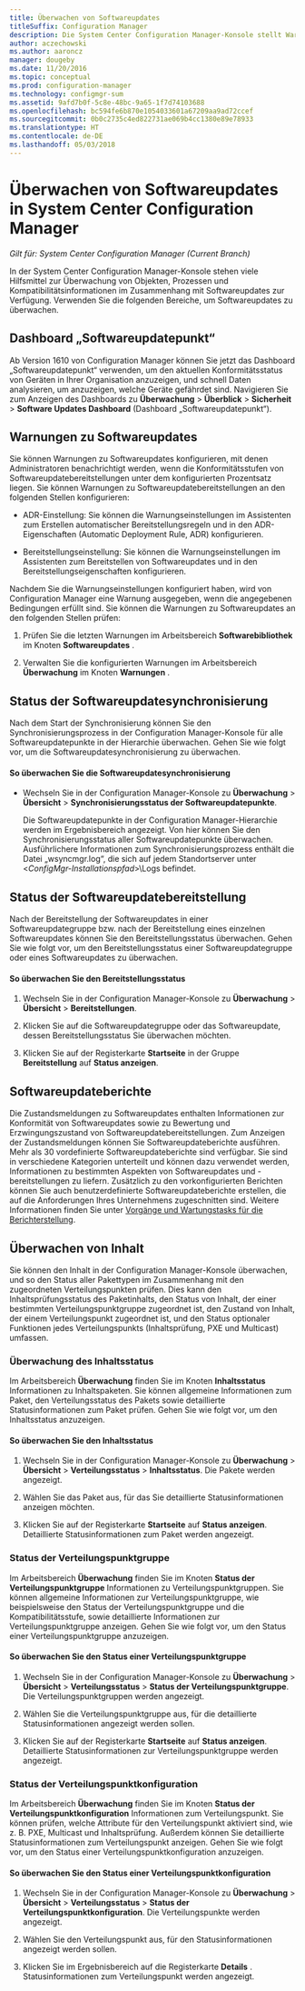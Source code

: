 ```yaml
---
title: Überwachen von Softwareupdates
titleSuffix: Configuration Manager
description: Die System Center Configuration Manager-Konsole stellt Warnungen und Status zum Überwachen von Updates und Konformität bereit.
author: aczechowski
ms.author: aaroncz
manager: dougeby
ms.date: 11/20/2016
ms.topic: conceptual
ms.prod: configuration-manager
ms.technology: configmgr-sum
ms.assetid: 9afd7b0f-5c8e-48bc-9a65-1f7d74103688
ms.openlocfilehash: bc594fe6b870e1054033601a67209aa9ad72ccef
ms.sourcegitcommit: 0b0c2735c4ed822731ae069b4cc1380e89e78933
ms.translationtype: HT
ms.contentlocale: de-DE
ms.lasthandoff: 05/03/2018
---
```

# <a name="monitor-software-updates-in-system-center-configuration-manager"></a>Überwachen von Softwareupdates in System Center Configuration Manager

*Gilt für: System Center Configuration Manager (Current Branch)*

In der System Center Configuration Manager-Konsole stehen viele Hilfsmittel zur Überwachung von Objekten, Prozessen und Kompatibilitätsinformationen im Zusammenhang mit Softwareupdates zur Verfügung. Verwenden Sie die folgenden Bereiche, um Softwareupdates zu überwachen.

## <a name="software-updates-dashboard"></a>Dashboard „Softwareupdatepunkt“
Ab Version 1610 von Configuration Manager können Sie jetzt das Dashboard „Softwareupdatepunkt“ verwenden, um den aktuellen Konformitätsstatus von Geräten in Ihrer Organisation anzuzeigen, und schnell Daten analysieren, um anzuzeigen, welche Geräte gefährdet sind. Navigieren Sie zum Anzeigen des Dashboards zu **Überwachung** > **Überblick** > **Sicherheit** > **Software Updates Dashboard** (Dashboard „Softwareupdatepunkt“).   

##  <a name="BKMK_SUAlerts"></a> Warnungen zu Softwareupdates  
 Sie können Warnungen zu Softwareupdates konfigurieren, mit denen Administratoren benachrichtigt werden, wenn die Konformitätsstufen von Softwareupdatebereitstellungen unter dem konfigurierten Prozentsatz liegen. Sie können Warnungen zu Softwareupdatebereitstellungen an den folgenden Stellen konfigurieren:  

-   ADR-Einstellung: Sie können die Warnungseinstellungen im Assistenten zum Erstellen automatischer Bereitstellungsregeln und in den ADR-Eigenschaften (Automatic Deployment Rule, ADR) konfigurieren.  

-   Bereitstellungseinstellung: Sie können die Warnungseinstellungen im Assistenten zum Bereitstellen von Softwareupdates und in den Bereitstellungseigenschaften konfigurieren.  

Nachdem Sie die Warnungseinstellungen konfiguriert haben, wird von Configuration Manager eine Warnung ausgegeben, wenn die angegebenen Bedingungen erfüllt sind. Sie können die Warnungen zu Softwareupdates an den folgenden Stellen prüfen:  

1.  Prüfen Sie die letzten Warnungen im Arbeitsbereich **Softwarebibliothek** im Knoten **Softwareupdates** .  

2.  Verwalten Sie die konfigurierten Warnungen im Arbeitsbereich **Überwachung** im Knoten **Warnungen** .  

##  <a name="BKMK_SUSyncStatus"></a> Status der Softwareupdatesynchronisierung  
 Nach dem Start der Synchronisierung können Sie den Synchronisierungsprozess in der Configuration Manager-Konsole für alle Softwareupdatepunkte in der Hierarchie überwachen. Gehen Sie wie folgt vor, um die Softwareupdatesynchronisierung zu überwachen.  

#### <a name="to-monitor-the-software-updates-synchronization-process"></a>So überwachen Sie die Softwareupdatesynchronisierung  

- Wechseln Sie in der Configuration Manager-Konsole zu **Überwachung** > **Übersicht** > **Synchronisierungsstatus der Softwareupdatepunkte**.  

    Die Softwareupdatepunkte in der Configuration Manager-Hierarchie werden im Ergebnisbereich angezeigt. Von hier können Sie den Synchronisierungsstatus aller Softwareupdatepunkte überwachen. Ausführlichere Informationen zum Synchronisierungsprozess enthält die Datei „wsyncmgr.log“, die sich auf jedem Standortserver unter <*ConfigMgr-Installationspfad*>\Logs befindet.  

##  <a name="BKMK_SUDeployStatus"></a> Status der Softwareupdatebereitstellung  
 Nach der Bereitstellung der Softwareupdates in einer Softwareupdategruppe bzw. nach der Bereitstellung eines einzelnen Softwareupdates können Sie den Bereitstellungsstatus überwachen. Gehen Sie wie folgt vor, um den Bereitstellungsstatus einer Softwareupdategruppe oder eines Softwareupdates zu überwachen.  

#### <a name="to-monitor-deployment-status"></a>So überwachen Sie den Bereitstellungsstatus  

1.  Wechseln Sie in der Configuration Manager-Konsole zu **Überwachung** > **Übersicht** > **Bereitstellungen**.  

2.  Klicken Sie auf die Softwareupdategruppe oder das Softwareupdate, dessen Bereitstellungsstatus Sie überwachen möchten.  

3.  Klicken Sie auf der Registerkarte **Startseite** in der Gruppe **Bereitstellung** auf **Status anzeigen**.  

##  <a name="BKMK_SUReports"></a> Softwareupdateberichte  
 Die Zustandsmeldungen zu Softwareupdates enthalten Informationen zur Konformität von Softwareupdates sowie zu Bewertung und Erzwingungszustand von Softwareupdatebereitstellungen. Zum Anzeigen der Zustandsmeldungen können Sie Softwareupdateberichte ausführen. Mehr als 30 vordefinierte Softwareupdateberichte sind verfügbar. Sie sind in verschiedene Kategorien unterteilt und können dazu verwendet werden, Informationen zu bestimmten Aspekten von Softwareupdates und -bereitstellungen zu liefern. Zusätzlich zu den vorkonfigurierten Berichten können Sie auch benutzerdefinierte Softwareupdateberichte erstellen, die auf die Anforderungen Ihres Unternehmens zugeschnitten sind. Weitere Informationen finden Sie unter [Vorgänge und Wartungstasks für die Berichterstellung](../../core/servers/manage/operations-and-maintenance-for-reporting.md).  

##  <a name="BKMK_MonitorContent"></a> Überwachen von Inhalt  
 Sie können den Inhalt in der Configuration Manager-Konsole überwachen, und so den Status aller Pakettypen im Zusammenhang mit den zugeordneten Verteilungspunkten prüfen. Dies kann den Inhaltsprüfungsstatus des Paketinhalts, den Status von Inhalt, der einer bestimmten Verteilungspunktgruppe zugeordnet ist, den Zustand von Inhalt, der einem Verteilungspunkt zugeordnet ist, und den Status optionaler Funktionen jedes Verteilungspunkts (Inhaltsprüfung, PXE und Multicast) umfassen.  

###  <a name="BKMK_ContentStatus"></a> Überwachung des Inhaltsstatus  
 Im Arbeitsbereich **Überwachung** finden Sie im Knoten **Inhaltsstatus** Informationen zu Inhaltspaketen. Sie können allgemeine Informationen zum Paket, den Verteilungsstatus des Pakets sowie detaillierte Statusinformationen zum Paket prüfen. Gehen Sie wie folgt vor, um den Inhaltsstatus anzuzeigen.  

#### <a name="to-monitor-content-status"></a>So überwachen Sie den Inhaltsstatus  

1.  Wechseln Sie in der Configuration Manager-Konsole zu **Überwachung** > **Übersicht** > **Verteilungsstatus** > **Inhaltsstatus**. Die Pakete werden angezeigt.  

2.  Wählen Sie das Paket aus, für das Sie detaillierte Statusinformationen anzeigen möchten.  

3.  Klicken Sie auf der Registerkarte **Startseite** auf **Status anzeigen**. Detaillierte Statusinformationen zum Paket werden angezeigt.  

###  <a name="BKMK_DPGroupStatus"></a> Status der Verteilungspunktgruppe  
 Im Arbeitsbereich **Überwachung** finden Sie im Knoten **Status der Verteilungspunktgruppe** Informationen zu Verteilungspunktgruppen. Sie können allgemeine Informationen zur Verteilungspunktgruppe, wie beispielsweise den Status der Verteilungspunktgruppe und die Kompatibilitätsstufe, sowie detaillierte Informationen zur Verteilungspunktgruppe anzeigen. Gehen Sie wie folgt vor, um den Status einer Verteilungspunktgruppe anzuzeigen.  

#### <a name="to-monitor-distribution-point-group-status"></a>So überwachen Sie den Status einer Verteilungspunktgruppe  

1.  Wechseln Sie in der Configuration Manager-Konsole zu **Überwachung** > **Übersicht** > **Verteilungsstatus** > **Status der Verteilungspunktgruppe**. Die Verteilungspunktgruppen werden angezeigt.  

2.  Wählen Sie die Verteilungspunktgruppe aus, für die detaillierte Statusinformationen angezeigt werden sollen.  

3.  Klicken Sie auf der Registerkarte **Startseite** auf **Status anzeigen**. Detaillierte Statusinformationen zur Verteilungspunktgruppe werden angezeigt.  

###  <a name="BKMK_DPConfigStatus"></a> Status der Verteilungspunktkonfiguration  
 Im Arbeitsbereich **Überwachung** finden Sie im Knoten **Status der Verteilungspunktkonfiguration** Informationen zum Verteilungspunkt. Sie können prüfen, welche Attribute für den Verteilungspunkt aktiviert sind, wie z. B. PXE, Multicast und Inhaltsprüfung. Außerdem können Sie detaillierte Statusinformationen zum Verteilungspunkt anzeigen. Gehen Sie wie folgt vor, um den Status einer Verteilungspunktkonfiguration anzuzeigen.  

#### <a name="to-monitor-distribution-point-configuration-status"></a>So überwachen Sie den Status einer Verteilungspunktkonfiguration  

1.  Wechseln Sie in der Configuration Manager-Konsole zu **Überwachung** > **Übersicht** > **Verteilungsstatus** > **Status der Verteilungspunktkonfiguration**. Die Verteilungspunkte werden angezeigt.  

2.  Wählen Sie den Verteilungspunkt aus, für den Statusinformationen angezeigt werden sollen.  

3.  Klicken Sie im Ergebnisbereich auf die Registerkarte **Details** . Statusinformationen zum Verteilungspunkt werden angezeigt.  
